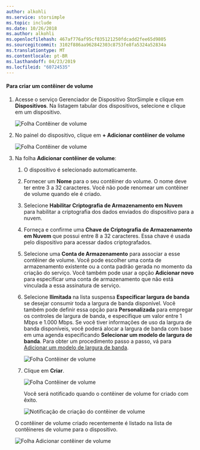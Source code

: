 ```yaml
---
author: alkohli
ms.service: storsimple
ms.topic: include
ms.date: 10/26/2018
ms.author: alkohli
ms.openlocfilehash: 467af776af95cf035121250fdcadd2fee65d9805
ms.sourcegitcommit: 3102f886aa962842303c8753fe8fa5324a52834a
ms.translationtype: MT
ms.contentlocale: pt-BR
ms.lasthandoff: 04/23/2019
ms.locfileid: "60724535"
---
```

#### <a name="to-create-a-volume-container"></a>Para criar um contêiner de volume
1. Acesse o serviço Gerenciador de Dispositivo StorSimple e clique em **Dispositivos**. Na listagem tabular dos dispositivos, selecione e clique em um dispositivo. 

    ![Folha Contêiner de volume](./media/storsimple-8000-create-volume-container/createvolumecontainer1.png)

2. No painel do dispositivo, clique em **+ Adicionar contêiner de volume**

    ![Folha Contêiner de volume](./media/storsimple-8000-create-volume-container/createvolumecontainer2.png)

3. Na folha **Adicionar contêiner de volume**:
   
   1. O dispositivo é selecionado automaticamente.
   2. Fornecer um **Nome** para o seu contêiner do volume. O nome deve ter entre 3 a 32 caracteres. Você não pode renomear um contêiner de volume quando ele é criado.
   3. Selecione **Habilitar Criptografia de Armazenamento em Nuvem** para habilitar a criptografia dos dados enviados do dispositivo para a nuvem.
   4. Forneça e confirme uma **Chave de Criptografia de Armazenamento em Nuvem** que possui entre 8 a 32 caracteres. Essa chave é usada pelo dispositivo para acessar dados criptografados.
   5. Selecione uma **Conta de Armazenamento** para associar a esse contêiner de volume. Você pode escolher uma conta de armazenamento existente ou a conta padrão gerada no momento da criação do serviço. Você também pode usar a opção **Adicionar novo** para especificar uma conta de armazenamento que não está vinculada a essa assinatura de serviço.
   6. Selecione **Ilimitada** na lista suspensa **Especificar largura de banda** se desejar consumir toda a largura de banda disponível. Você também pode definir essa opção para **Personalizada** para empregar os controles de largura de banda, e especifique um valor entre 1 Mbps e 1.000 Mbps.
      Se você tiver informações de uso da largura de banda disponíveis, você poderá alocar a largura de banda com base em uma agenda especificando **Selecionar um modelo de largura de banda**. Para obter um procedimento passo a passo, vá para [Adicionar um modelo de largura de banda](../articles/storsimple/storsimple-8000-manage-bandwidth-templates.md#add-a-bandwidth-template).

      ![Folha Contêiner de volume](./media/storsimple-8000-create-volume-container/createvolumecontainer6b.png)
   7. Clique em **Criar**.

        ![Folha Contêiner de volume](./media/storsimple-8000-create-volume-container/createvolumecontainer6.png)
   
       Você será notificado quando o contêiner de volume for criado com êxito.

       ![Notificação de criação do contêiner de volume](./media/storsimple-8000-create-volume-container/createvolumecontainer8.png)

   O contêiner de volume criado recentemente é listado na lista de contêineres de volume para o dispositivo.

   ![Folha Adicionar contêiner de volume](./media/storsimple-8000-create-volume-container/createvolumecontainer9.png)


